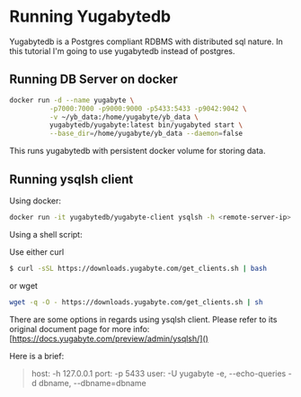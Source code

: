 

# Running Yugabytedb
Yugabytedb is a Postgres compliant RDBMS with distributed sql nature. In this tutorial I'm going to use 
yugabytedb instead of postgres. 

## Running DB Server on docker
```bash
docker run -d --name yugabyte \
          -p7000:7000 -p9000:9000 -p5433:5433 -p9042:9042 \
          -v ~/yb_data:/home/yugabyte/yb_data \
          yugabytedb/yugabyte:latest bin/yugabyted start \
          --base_dir=/home/yugabyte/yb_data --daemon=false
```

This runs yugabytedb with persistent docker volume for storing data.

## Running ysqlsh client

Using docker:
```bash
docker run -it yugabytedb/yugabyte-client ysqlsh -h <remote-server-ip> -p 5433
```

Using a shell script:

Use either curl 
```bash
$ curl -sSL https://downloads.yugabyte.com/get_clients.sh | bash
```
or wget

```bash
wget -q -O - https://downloads.yugabyte.com/get_clients.sh | sh
```

There are some options in regards using ysqlsh client. Please refer to its original document page
for more info:
[https://docs.yugabyte.com/preview/admin/ysqlsh/]()

Here is a brief:

> host: -h 127.0.0.1
> port: -p 5433
> user: -U yugabyte
> -e, --echo-queries
> -d dbname, --dbname=dbname
